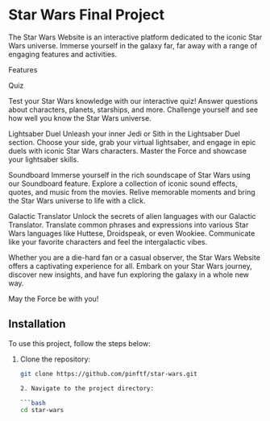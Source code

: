 # Star Wars Final Project

The Star Wars Website is an interactive platform dedicated to the iconic Star Wars universe. Immerse yourself in the galaxy far, far away with a range of engaging features and activities.

Features

Quiz

Test your Star Wars knowledge with our interactive quiz! Answer questions about characters, planets, starships, and more. Challenge yourself and see how well you know the Star Wars universe.

Lightsaber Duel
Unleash your inner Jedi or Sith in the Lightsaber Duel section. Choose your side, grab your virtual lightsaber, and engage in epic duels with iconic Star Wars characters. Master the Force and showcase your lightsaber skills.

Soundboard
Immerse yourself in the rich soundscape of Star Wars using our Soundboard feature. Explore a collection of iconic sound effects, quotes, and music from the movies. Relive memorable moments and bring the Star Wars universe to life with a click.

Galactic Translator
Unlock the secrets of alien languages with our Galactic Translator. Translate common phrases and expressions into various Star Wars languages like Huttese, Droidspeak, or even Wookiee. Communicate like your favorite characters and feel the intergalactic vibes.

Whether you are a die-hard fan or a casual observer, the Star Wars Website offers a captivating experience for all. Embark on your Star Wars journey, discover new insights, and have fun exploring the galaxy in a whole new way.

May the Force be with you!

## Installation

To use this project, follow the steps below:

1. Clone the repository:

   ````bash
   git clone https://github.com/pinftf/star-wars.git

   2. Navigate to the project directory:

   ```bash
   cd star-wars
   ````
